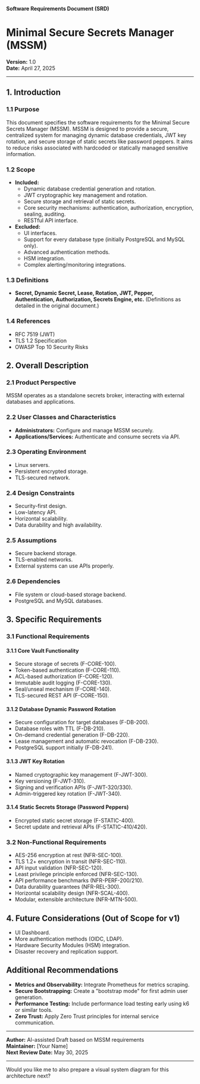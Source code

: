 **Software Requirements Document (SRD)**

# Minimal Secure Secrets Manager (MSSM)

**Version:** 1.0  
**Date:** April 27, 2025

---

## 1. Introduction

### 1.1 Purpose
This document specifies the software requirements for the Minimal Secure Secrets Manager (MSSM). MSSM is designed to provide a secure, centralized system for managing dynamic database credentials, JWT key rotation, and secure storage of static secrets like password peppers. It aims to reduce risks associated with hardcoded or statically managed sensitive information.

### 1.2 Scope
- **Included:**
    - Dynamic database credential generation and rotation.
    - JWT cryptographic key management and rotation.
    - Secure storage and retrieval of static secrets.
    - Core security mechanisms: authentication, authorization, encryption, sealing, auditing.
    - RESTful API interface.
- **Excluded:**
    - UI interfaces.
    - Support for every database type (initially PostgreSQL and MySQL only).
    - Advanced authentication methods.
    - HSM integration.
    - Complex alerting/monitoring integrations.

### 1.3 Definitions
- **Secret, Dynamic Secret, Lease, Rotation, JWT, Pepper, Authentication, Authorization, Secrets Engine, etc.** (Definitions as detailed in the original document.)

### 1.4 References
- RFC 7519 (JWT)
- TLS 1.2 Specification
- OWASP Top 10 Security Risks

## 2. Overall Description

### 2.1 Product Perspective
MSSM operates as a standalone secrets broker, interacting with external databases and applications.

### 2.2 User Classes and Characteristics
- **Administrators:** Configure and manage MSSM securely.
- **Applications/Services:** Authenticate and consume secrets via API.

### 2.3 Operating Environment
- Linux servers.
- Persistent encrypted storage.
- TLS-secured network.

### 2.4 Design Constraints
- Security-first design.
- Low-latency API.
- Horizontal scalability.
- Data durability and high availability.

### 2.5 Assumptions
- Secure backend storage.
- TLS-enabled networks.
- External systems can use APIs properly.

### 2.6 Dependencies
- File system or cloud-based storage backend.
- PostgreSQL and MySQL databases.

## 3. Specific Requirements

### 3.1 Functional Requirements

#### 3.1.1 Core Vault Functionality
- Secure storage of secrets (F-CORE-100).
- Token-based authentication (F-CORE-110).
- ACL-based authorization (F-CORE-120).
- Immutable audit logging (F-CORE-130).
- Seal/unseal mechanism (F-CORE-140).
- TLS-secured REST API (F-CORE-150).

#### 3.1.2 Database Dynamic Password Rotation
- Secure configuration for target databases (F-DB-200).
- Database roles with TTL (F-DB-210).
- On-demand credential generation (F-DB-220).
- Lease management and automatic revocation (F-DB-230).
- PostgreSQL support initially (F-DB-241).

#### 3.1.3 JWT Key Rotation
- Named cryptographic key management (F-JWT-300).
- Key versioning (F-JWT-310).
- Signing and verification APIs (F-JWT-320/330).
- Admin-triggered key rotation (F-JWT-340).

#### 3.1.4 Static Secrets Storage (Password Peppers)
- Encrypted static secret storage (F-STATIC-400).
- Secret update and retrieval APIs (F-STATIC-410/420).

### 3.2 Non-Functional Requirements
- AES-256 encryption at rest (NFR-SEC-100).
- TLS 1.2+ encryption in transit (NFR-SEC-110).
- API input validation (NFR-SEC-120).
- Least privilege principle enforced (NFR-SEC-130).
- API performance benchmarks (NFR-PERF-200/210).
- Data durability guarantees (NFR-REL-300).
- Horizontal scalability design (NFR-SCAL-400).
- Modular, extensible architecture (NFR-MTN-500).

## 4. Future Considerations (Out of Scope for v1)
- UI Dashboard.
- More authentication methods (OIDC, LDAP).
- Hardware Security Modules (HSM) integration.
- Disaster recovery and replication support.

## Additional Recommendations
- **Metrics and Observability:** Integrate Prometheus for metrics scraping.
- **Secure Bootstrapping:** Create a "bootstrap mode" for first admin user generation.
- **Performance Testing:** Include performance load testing early using k6 or similar tools.
- **Zero Trust:** Apply Zero Trust principles for internal service communication.

---

**Author:** AI-assisted Draft based on MSSM requirements  
**Maintainer:** [Your Name]  
**Next Review Date:** May 30, 2025

---

Would you like me to also prepare a visual system diagram for this architecture next?

